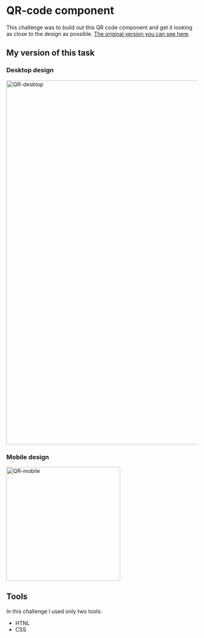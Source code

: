 # QR-code component

This challenge was to build out this QR code component and get it looking as close to the design as possible. [The original version you can see here](https://www.frontendmentor.io/challenges/qr-code-component-iux_sIO_H).

## My version of this task

### Desktop design
<img width="960" alt="QR-desktop" src="https://github.com/Maria-Y01/QR-code/assets/136391989/9a6c588c-6747-47d1-9445-bf89de02e6b0">

### Mobile design
<img width="300" alt="QR-mobile" src="https://github.com/Maria-Y01/QR-code/assets/136391989/271eb79a-2ab0-4a27-921f-249efed65a6e">

## Tools
In this challenge I used only two tools:
- HTNL
- CSS
